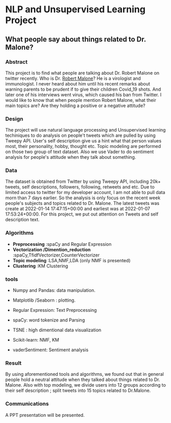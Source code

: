# NLP and Unsupervised Learning Project
## What people say about things related to Dr. Malone?

### Abstract
This project is to find what people are talking about Dr. Robert Malone on twitter recently.
Who is Dr. [Robert Malone](https://en.wikipedia.org/wiki/Robert_W._Malone)? He is a virologist and immunologist. I never heard about him until his recent remarks about warning parents to be prudent if to give their children Covid_19 shots. And later one of his interviews went virus, which caused his ban from Twitter. I would like to know that when people mention Robert Malone, what  their main topics are? Are they holding a positive or a negative attitude?

### Design
The project will use natural language processing and Unsupervised learning techiniques to do analysis on people't tweets which are pulled by using Tweepy API. User's self description give us a hint what that person values most, their personality, hobby, thought etc. Topic modeling are performed on those two group of text dataset. Also we use Vader to do sentiment analysis for people's attitude when they talk about something.

### Data

The dataset is obtained from Twitter by using Tweepy API, including 20k+ tweets, self descriptions, followers, following, retweets and etc. Due to limited access to twitter for my developer account, I am not able to pull data morn than 7 days earlier. So the analysis is only focus on the recent week people's subjects and topics related to Dr. Malone. The latest tweets was create at 2022-01-14 17:47:15+00:00 and earliest was at 2022-01-07 17:53:24+00:00. For this project, we put out attention on Tweets and self description text.


### Algorithms
- **Preprocessing**  :spaCy and Regular Expression
- **Vectorization /Dimention_reduction** :spaCy,TfidfVectorizer,CounterVectorizer
- **Topic modeling** :LSA,NMF,LDA (only NMF is presented)
- **Clustering**  :KM Clustering

### tools
- Numpy and Pandas: data manipulation.
- Matplotlib /Seaborn : plotting.
- Regular Expression: Text Preprocessing
- spaCy: word tokenize and Parsing
- TSNE : high dimentional data visualization

- Scikit-learn: NMF, KM
- vaderSentiment: Sentiment analysis

### Result
By using aforementioned tools and algorithms, we found out that in general people hold a neutral attitude when they talked about things related to Dr. Malone. Also with top modeling, we divide users into 12 groups according to their self description ; split tweets into 15 topics related to Dr.Malone. 


### Communications
A PPT presentation will be presented.

